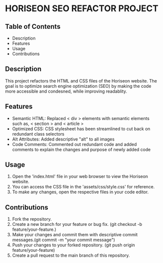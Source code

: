 # HORISEON SEO REFACTOR PROJECT

## Table of Contents
- Description
- Features
- Usage
- Contributions

## Description
This project refactors the HTML and CSS files of the Horiseon website. The goal is to optimize search engine optimization (SEO) by making the code more accessible and condesned, while improving readablity. 

## Features
- Semantic HTML: Replaced < div > elements with semantic elements such as, < section > and < article >
- Optimized CSS: CSS stylesheet has been streamlined to cut back on redundant class selectors
- Alt Attributes: Added descriptive "alt" to all images
- Code Comments: Commented out redundant code and added comments to explain the changes and purpose of newly added code

## Usage
1. Open the 'index.html' file in your web browser to view the Horiseon website.
2. You can access the CSS file in the 'assets/css/style.css' for reference. 
3. To make any changes, open the respective files in your code editor. 

## Contributions
1. Fork the repository.
2. Create a new branch for your feature or bug fix. (git checkout -b feature/your-feature.)
3. Make your changes and commit them with descriptive commit messages.(git commit -m "your commit message")
4. Push your changes to your forked repository. (git push origin feature/your-feature)
5. Create a pull request to the main branch of this repository.